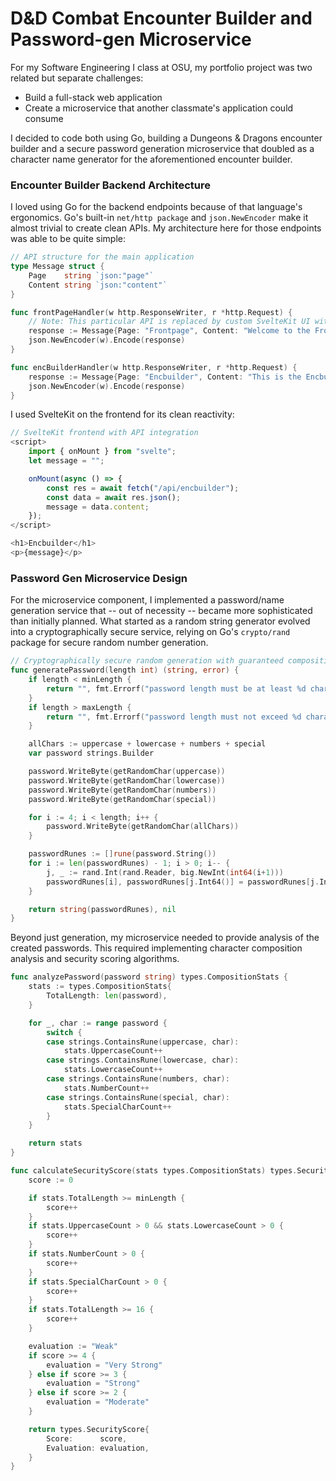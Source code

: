 # D&D Combat Encounter Builder and Password-gen Microservice

For my Software Engineering I class at OSU, my portfolio project was two related but separate challenges:

-   Build a full-stack web application
-   Create a microservice that another classmate's application could consume

I decided to code both using Go, building a Dungeons & Dragons encounter builder and a secure password generation microservice that doubled as a character name generator for the aforementioned encounter builder.

### Encounter Builder Backend Architecture

I loved using Go for the backend endpoints because of that language's ergonomics. Go's built-in `net/http package` and `json.NewEncoder` make it almost trivial to create clean APIs. My architecture here for those endpoints was able to be quite simple:

```go
// API structure for the main application
type Message struct {
	Page    string `json:"page"`
	Content string `json:"content"`
}

func frontPageHandler(w http.ResponseWriter, r *http.Request) {
    // Note: This particular API is replaced by custom SvelteKit UI with styling and rich content
	response := Message{Page: "Frontpage", Content: "Welcome to the Frontpage!"}
	json.NewEncoder(w).Encode(response)
}

func encBuilderHandler(w http.ResponseWriter, r *http.Request) {
	response := Message{Page: "Encbuilder", Content: "This is the Encbuilder page."}
	json.NewEncoder(w).Encode(response)
}
```

I used SvelteKit on the frontend for its clean reactivity:

```javascript
// SvelteKit frontend with API integration
<script>
    import { onMount } from "svelte";
    let message = "";

    onMount(async () => {
        const res = await fetch("/api/encbuilder");
        const data = await res.json();
        message = data.content;
    });
</script>

<h1>Encbuilder</h1>
<p>{message}</p>
```

### Password Gen Microservice Design

For the microservice component, I implemented a password/name generation service that -- out of necessity -- became more sophisticated than initially planned. What started as a random string generator evolved into a cryptographically secure service, relying on Go's `crypto/rand` package for secure random number generation.

```go
// Cryptographically secure random generation with guaranteed composition
func generatePassword(length int) (string, error) {
	if length < minLength {
		return "", fmt.Errorf("password length must be at least %d characters", minLength)
	}
	if length > maxLength {
		return "", fmt.Errorf("password length must not exceed %d characters", maxLength)
	}

	allChars := uppercase + lowercase + numbers + special
	var password strings.Builder

	password.WriteByte(getRandomChar(uppercase))
	password.WriteByte(getRandomChar(lowercase))
	password.WriteByte(getRandomChar(numbers))
	password.WriteByte(getRandomChar(special))

	for i := 4; i < length; i++ {
		password.WriteByte(getRandomChar(allChars))
	}

	passwordRunes := []rune(password.String())
	for i := len(passwordRunes) - 1; i > 0; i-- {
		j, _ := rand.Int(rand.Reader, big.NewInt(int64(i+1)))
		passwordRunes[i], passwordRunes[j.Int64()] = passwordRunes[j.Int64()], passwordRunes[i]
	}

	return string(passwordRunes), nil
}
```

Beyond just generation, my microservice needed to provide analysis of the created passwords. This required implementing character composition analysis and security scoring algorithms.

```go
func analyzePassword(password string) types.CompositionStats {
	stats := types.CompositionStats{
		TotalLength: len(password),
	}

	for _, char := range password {
		switch {
		case strings.ContainsRune(uppercase, char):
			stats.UppercaseCount++
		case strings.ContainsRune(lowercase, char):
			stats.LowercaseCount++
		case strings.ContainsRune(numbers, char):
			stats.NumberCount++
		case strings.ContainsRune(special, char):
			stats.SpecialCharCount++
		}
	}

	return stats
}

func calculateSecurityScore(stats types.CompositionStats) types.SecurityScore {
	score := 0

	if stats.TotalLength >= minLength {
		score++
	}
	if stats.UppercaseCount > 0 && stats.LowercaseCount > 0 {
		score++
	}
	if stats.NumberCount > 0 {
		score++
	}
	if stats.SpecialCharCount > 0 {
		score++
	}
	if stats.TotalLength >= 16 {
		score++
	}

	evaluation := "Weak"
	if score >= 4 {
		evaluation = "Very Strong"
	} else if score >= 3 {
		evaluation = "Strong"
	} else if score >= 2 {
		evaluation = "Moderate"
	}

	return types.SecurityScore{
		Score:      score,
		Evaluation: evaluation,
	}
}
```
